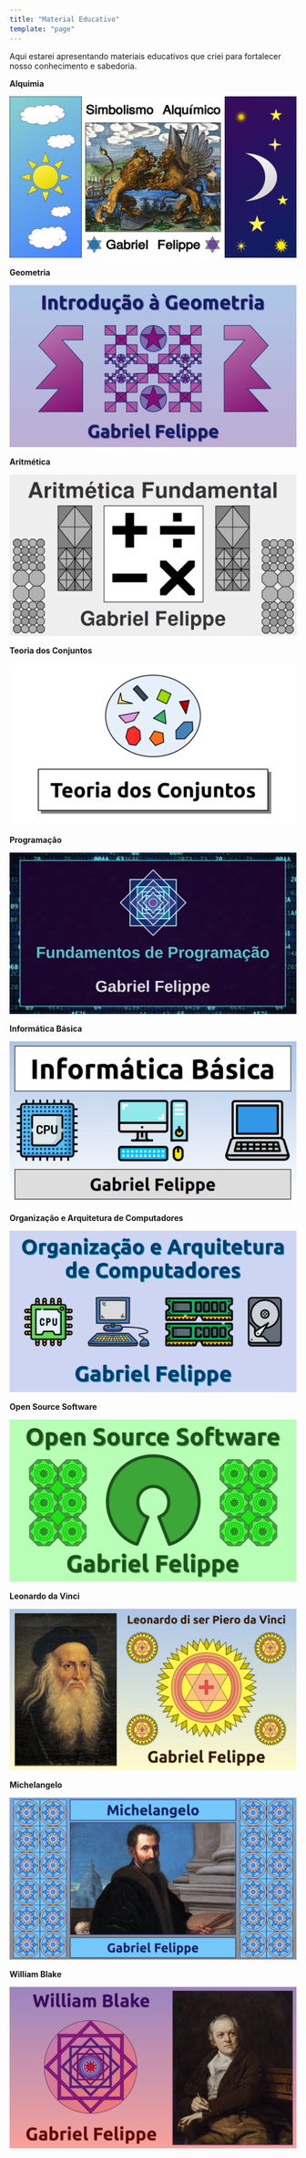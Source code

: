 ```yaml
---
title: "Material Educativo"
template: "page"
---
```


Aqui estarei apresentando materiais educativos que criei para fortalecer nosso conhecimento e sabedoria.

<b>Alquimia</b>

<a href="https://drive.google.com/file/d/1Fmq5oyuWBQMKisFI47nI_3qf4jLaJudA/view?usp=sharing"><img src="https://raw.githubusercontent.com/the-akira/akirablog/master/static/materials/Alquimia.png" /></a>

<b>Geometria</b>

<a href="https://drive.google.com/file/d/1ym_vGlVRbjjHO9g0C69ZWoeys5kcHMgr/view?usp=sharing"><img src="https://raw.githubusercontent.com/the-akira/akirablog/master/static/materials/Geometria.png" /></a>

<b>Aritmética</b>

<a href="https://drive.google.com/file/d/1C1OPmjPDXWLqroEAQSdLbbeuxOzv-hk0/view?usp=sharing"><img src="https://raw.githubusercontent.com/the-akira/akirablog/master/static/materials/Arithmetic.png" /></a>

<b>Teoria dos Conjuntos</b>

<a href="https://drive.google.com/file/d/1uSp5m4-OFeJIr1sXnLYD9kAYmFdhb9Aq/view?usp=sharing"><img src="https://raw.githubusercontent.com/the-akira/akirablog/master/static/materials/SetTheory.png" /></a>

<b>Programação</b>

<a href="https://drive.google.com/file/d/1Pe17vvi25im7U4Xl8LSCNzt-sFW6CfYy/view?usp=sharing"><img src="https://raw.githubusercontent.com/the-akira/akirablog/master/static/materials/Programming.png" /></a>

<b>Informática Básica</b>

<a href="https://drive.google.com/file/d/1v-hFpdhUvB0ux9u2vXmpsoQSwxuN-Gvv/view?usp=sharing"><img src="https://raw.githubusercontent.com/the-akira/akirablog/master/static/materials/BasicInformatics.png" /></a>

<b>Organização e Arquitetura de Computadores</b>

<a href="https://drive.google.com/file/d/17ms8Yd2a2OkOgJ-ArPJtXBU9oY8_8Fu-/view?usp=sharing"><img src="https://raw.githubusercontent.com/the-akira/akirablog/master/static/materials/OAC.png" /></a>

<b>Open Source Software</b>

<a href="https://drive.google.com/file/d/14wb3qVt6dc_xazlCtpag7qUNsWITRJSV/view?usp=sharing"><img src="https://raw.githubusercontent.com/the-akira/akirablog/master/static/materials/OSS.png" /></a>

<b>Leonardo da Vinci</b>

<a href="https://drive.google.com/file/d/1fLeVedDah8bbfb6ygAaDXHszGJdIgU9A/view?usp=sharing"><img src="https://raw.githubusercontent.com/the-akira/akirablog/master/static/materials/LeonardoDaVinci.png" /></a>

<b>Michelangelo</b>

<a href="https://drive.google.com/file/d/11x3P0bT6cGEiiQcSYWHBGjjz8JstiLSX/view?usp=sharing"><img src="https://raw.githubusercontent.com/the-akira/akirablog/master/static/materials/Michelangelo.png" /></a>

<b>William Blake</b>

<a href="https://drive.google.com/file/d/1tY4VWasfjAqelXYcCr9-oEGXpUBO09v-/view?usp=sharing"><img src="https://raw.githubusercontent.com/the-akira/akirablog/master/static/materials/WilliamBlake.png" /></a>
